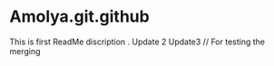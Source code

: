 # Amolya.git.github


This is first ReadMe discription .
Update 2
Update3 // For testing the merging 


